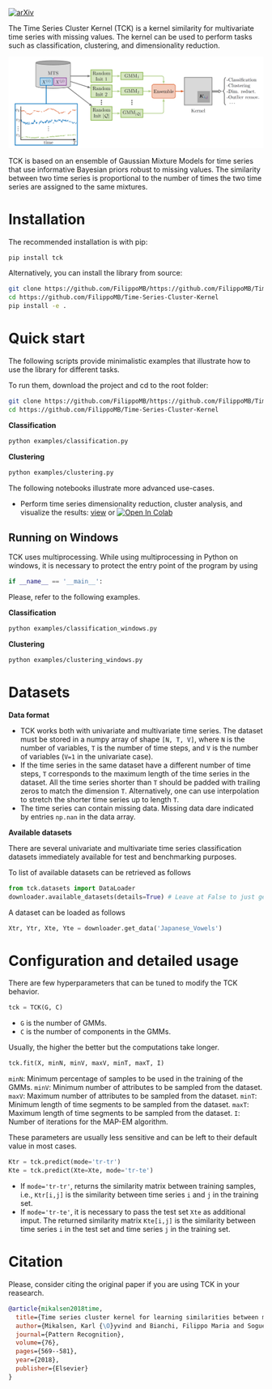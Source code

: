 [![arXiv](https://img.shields.io/badge/arXiv-1803.07870-b31b1b.svg)](https://arxiv.org/abs/1704.00794)

The Time Series Cluster Kernel (TCK) is a kernel similarity for multivariate time series with missing values. The kernel can be used to perform tasks such as classification, clustering, and dimensionality reduction.


<p align="center">
<img src="docs/tck_scheme.png" style="width: 18cm">
<br>

TCK is based on an ensemble of Gaussian Mixture Models for time series that use informative Bayesian priors robust to missing values. The similarity between two time series is proportional to the number of times the two time series are assigned to the same mixtures.


# Installation

The recommended installation is with pip:

````bash
pip install tck
````

Alternatively, you can install the library from source:
````bash
git clone https://github.com/FilippoMB/https://github.com/FilippoMB/Time-Series-Cluster-Kernel.git
cd https://github.com/FilippoMB/Time-Series-Cluster-Kernel
pip install -e .
````

# Quick start

The following scripts provide minimalistic examples that illustrate how to use the library for different tasks.

To run them, download the project and cd to the root folder:

````bash
git clone https://github.com/FilippoMB/https://github.com/FilippoMB/Time-Series-Cluster-Kernel.git
cd https://github.com/FilippoMB/Time-Series-Cluster-Kernel
````

**Classification**

````bash
python examples/classification.py
````

**Clustering**

````bash
python examples/clustering.py
````

The following notebooks illustrate more advanced use-cases.

- Perform time series dimensionality reduction, cluster analysis, and visualize the results: [view]() or [![Open In Colab](https://colab.research.google.com/assets/colab-badge.svg)]()

## Running on Windows

TCK uses multiprocessing. While using multiprocessing in Python on windows, it is necessary to protect the entry point of the program by using 

```python
if __name__ == '__main__':
```

Please, refer to the following examples.

**Classification**

````bash
python examples/classification_windows.py
````

**Clustering**

````bash
python examples/clustering_windows.py
````

# Datasets

**Data format**
- TCK works both with univariate and multivariate time series. The dataset must be stored in a numpy array of shape `[N, T, V]`, where `N` is the number of variables, `T` is the number of time steps, and `V` is the number of variables (`V=1` in the univariate case). 
- If the time series in the same dataset have a different number of time steps, `T` corresponds to the maximum length of the time series in the dataset.
All the time series shorter than `T` should be padded with trailing zeros to match the dimension `T`. Alternatively, one can use interpolation to stretch the shorter time series up to length `T`.
- The time series can contain missing data. Missing data dare indicated by entries `np.nan` in the data array.

**Available datasets**

There are several univariate and multivariate time series classification datasets immediately available for test and benchmarking purposes.

To list of available datasets can be retrieved as follows
````python
from tck.datasets import DataLoader
downloader.available_datasets(details=True) # Leave at False to just get the names
````

A dataset can be loaded as follows
````python
Xtr, Ytr, Xte, Yte = downloader.get_data('Japanese_Vowels')
````

# Configuration and detailed usage

There are few hyperparameters that can be tuned to modify the TCK behavior.

````python
tck = TCK(G, C)
````
- `G` is the number of GMMs.
- `C` is the number of components in the GMMs.

Usually, the higher the better but the computations take longer.

````python
tck.fit(X, minN, minV, maxV, minT, maxT, I)
````

`minN`: Minimum percentage of samples to be used in the training of the GMMs.
`minV`: Minimum number of attributes to be sampled from the dataset.
`maxV`: Maximum number of attributes to be sampled from the dataset.
`minT`: Minimum length of time segments to be sampled from the dataset.
`maxT`: Maximum length of time segments to be sampled from the dataset.
`I`: Number of iterations for the MAP-EM algorithm.

These parameters are usually less sensitive and can be left to their default value in most cases.

````python
Ktr = tck.predict(mode='tr-tr')
Kte = tck.predict(Xte=Xte, mode='tr-te')
````
- If `mode='tr-tr'`, returns the similarity matrix between training samples, i.e., `Ktr[i,j]` is the similarity between time series `i` and `j` in the training set.
- If `mode='tr-te'`, it is necessary to pass the test set `Xte` as additional imput. The returned similarity matrix `Kte[i,j]` is the similarity between time series `i` in the test set and time series `j` in the training set.


# Citation

Please, consider citing the original paper if you are using TCK in your reasearch.

````bibtex
@article{mikalsen2018time,
  title={Time series cluster kernel for learning similarities between multivariate time series with missing data},
  author={Mikalsen, Karl {\O}yvind and Bianchi, Filippo Maria and Soguero-Ruiz, Cristina and Jenssen, Robert},
  journal={Pattern Recognition},
  volume={76},
  pages={569--581},
  year={2018},
  publisher={Elsevier}
}
````
